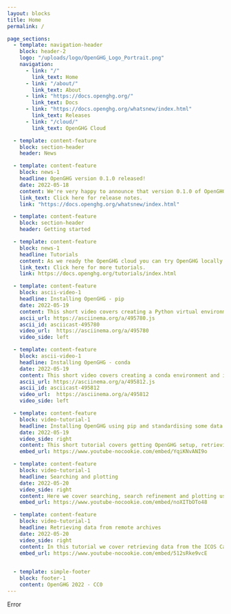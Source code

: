 ```yaml
---
layout: blocks
title: Home
permalink: /

page_sections:
  - template: navigation-header
    block: header-2
    logo: "/uploads/logo/OpenGHG_Logo_Portrait.png"
    navigation:
      - link: "/"
        link_text: Home
      - link: "/about/"
        link_text: About
      - link: "https://docs.openghg.org/"
        link_text: Docs
      - link: "https://docs.openghg.org/whatsnew/index.html"
        link_text: Releases
      - link: "/cloud/"
        link_text: OpenGHG Cloud

  - template: content-feature
    block: section-header
    header: News

  - template: content-feature
    block: news-1
    headline: OpenGHG version 0.1.0 released!
    date: 2022-05-18
    content: We're very happy to announce that version 0.1.0 of OpenGHG has been released to <a href="https://pypi.org/project/openghg/" target="_blank">PyPI</a> and <a href="https://anaconda.org/openghg/openghg" target="_blank">conda</a>. This release contains a lot of features such as data standardisation, comparison, analysis and plotting. It also allows you to retrieve and process NOAA Obspack data and pull data from the ICOS Carbon Portal and the CEDA archive.
    link_text: Click here for release notes.
    link: "https://docs.openghg.org/whatsnew/index.html"

  - template: content-feature
    block: section-header
    header: Getting started

  - template: content-feature
    block: news-1
    headline: Tutorials
    content: As we ready the OpenGHG cloud you can try OpenGHG locally on your own computer. We've created some video tutorials covering how to get setup with OpenGHG and some of the data standardisation, retrieval and plotting tools we've created. You can find the notebooks we use in these videos on our documentation page, and in our repository.
    link_text: Click here for more tutorials.
    link: https://docs.openghg.org/tutorials/index.html

  - template: content-feature
    block: ascii-video-1
    headline: Installing OpenGHG - pip
    date: 2022-05-19
    content: This short video covers creating a Python virtual environment and installing OpenGHG into it.
    ascii_url: https://asciinema.org/a/495780.js
    ascii_id: asciicast-495780
    video_url:  https://asciinema.org/a/495780
    video_side: left

  - template: content-feature
    block: ascii-video-1
    headline: Installing OpenGHG - conda
    date: 2022-05-19
    content: This short video covers creating a conda environment and installing OpenGHG.
    ascii_url: https://asciinema.org/a/495812.js
    ascii_id: asciicast-495812
    video_url:  https://asciinema.org/a/495812
    video_side: left

  - template: content-feature
    block: video-tutorial-1
    headline: Installing OpenGHG using pip and standardising some data
    date: 2022-05-19
    video_side: right
    content: This short tutorial covers getting OpenGHG setup, retrieving some example data, standardising it and making a quick plot.
    embed_url: https://www.youtube-nocookie.com/embed/YqiKNvANI9o

  - template: content-feature
    block: video-tutorial-1
    headline: Searching and plotting
    date: 2022-05-20
    video_side: right
    content: Here we cover searching, search refinement and plotting using a function from our <b>openghg.plotting</b> submodule.
    embed_url: https://www.youtube-nocookie.com/embed/noXITbOTo48

  - template: content-feature
    block: video-tutorial-1
    headline: Retrieving data from remote archives
    date: 2022-05-20
    video_side: right
    content: In this tutorial we cover retrieving data from the ICOS Carbon Portal and the CEDA archive.
    embed_url: https://www.youtube-nocookie.com/embed/512sRke9vcE
  

  - template: simple-footer
    block: footer-1
    content: OpenGHG 2022 - CC0
---
```


Error

